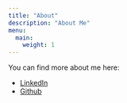 ```yaml
---
title: "About"
description: "About Me"
menu:
  main:
    weight: 1
---
```


You can find more about me here:

- [LinkedIn](http://www.linkedin.com/in/russellbryant)
- [Github](http://github.com/russellb)
